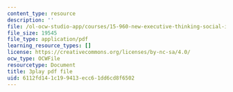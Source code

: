 ```yaml
---
content_type: resource
description: ''
file: /ol-ocw-studio-app/courses/15-960-new-executive-thinking-social-impact-technology-projects-fall-2017-spring-2018/6112fd141c199413ecc61dd6cd8f6502_EZCmSXZnT6Q.pdf
file_size: 19545
file_type: application/pdf
learning_resource_types: []
license: https://creativecommons.org/licenses/by-nc-sa/4.0/
ocw_type: OCWFile
resourcetype: Document
title: 3play pdf file
uid: 6112fd14-1c19-9413-ecc6-1dd6cd8f6502
---
```

